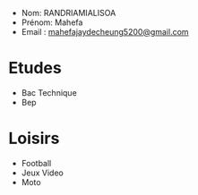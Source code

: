 - Nom: RANDRIAMIALISOA
- Prénom: Mahefa 
- Email : mahefajaydecheung5200@gmail.com

# Etudes

- Bac Technique
- Bep

# Loisirs

- Football
- Jeux Video
- Moto


